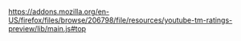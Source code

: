 https://addons.mozilla.org/en-US/firefox/files/browse/206798/file/resources/youtube-tm-ratings-preview/lib/main.js#top